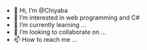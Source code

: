 - 👋 Hi, I’m @Chiyaba
- 👀 I’m interested in web programming and C#
- 🌱 I’m currently learning ...
- 💞️ I’m looking to collaborate on ...
- 📫 How to reach me ...

<!---
Chiyaba/Chiyaba is a ✨ special ✨ repository because its `README.md` (this file) appears on your GitHub profile.
You can click the Preview link to take a look at your changes.
--->

